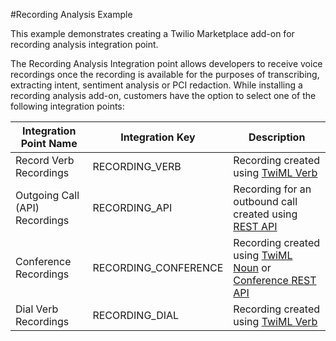 #Recording Analysis Example

This example demonstrates creating a Twilio Marketplace add-on for recording analysis integration point. 

The Recording Analysis Integration point allows developers to receive voice recordings once the recording is available for the purposes of transcribing, extracting intent, sentiment analysis or PCI redaction. While installing a recording analysis add-on, customers have the option to select one of the following integration points:


|Integration Point Name|Integration Key|Description|
|---|---|---|
|Record Verb Recordings|RECORDING_VERB|Recording created using [TwiML <Record> Verb](https://www.twilio.com/docs/voice/twiml/record)|
|Outgoing Call (API) Recordings|RECORDING_API|Recording for an outbound call created using [REST API](https://www.twilio.com/docs/voice/api/call-resource#create-a-call-resource)|
|Conference Recordings|RECORDING_CONFERENCE|Recording created using [TwiML <Conference> Noun](https://www.twilio.com/docs/voice/twiml/conference#record) or [Conference REST API](https://www.twilio.com/docs/voice/api/conference-participant-resource#create-a-participant)|
|Dial Verb Recordings|RECORDING_DIAL|Recording created using [TwiML <Dial> Verb](https://www.twilio.com/docs/voice/twiml/dial#record)|

